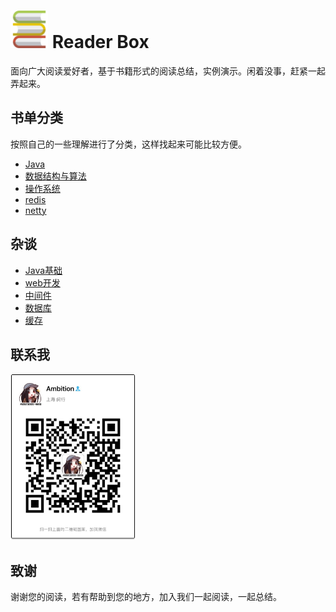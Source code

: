 # <img src="https://raw.githubusercontent.com/chudingkun/readerBox/master/conf/picture/book.png" width="60" height="60">   Reader Box
面向广大阅读爱好者，基于书籍形式的阅读总结，实例演示。闲着没事，赶紧一起弄起来。

## 书单分类

按照自己的一些理解进行了分类，这样找起来可能比较方便。

- [Java](https://github.com/chudingkun/readerBox/blob/master/books/java/README-JAVA.md)
- [数据结构与算法](https://github.com/chudingkun/readerBox/blob/master/books/dataStructureAndArithmetic/README-structureAndArithmetic.md)
- [操作系统](https://github.com/chudingkun/readerBox/blob/master/books/os/README-OS.md)
- [redis](https://github.com/chudingkun/readerBox/blob/master/books/redis/README-REDIS.md)
- [netty](https://github.com/chudingkun/readerBox/blob/master/books/netty/README-NETTY.md)

## 杂谈

- [Java基础](https://github.com/chudingkun/readerBox/blob/master/talk/se/README-SE.md)
- [web开发](https://github.com/chudingkun/readerBox/blob/master/talk/web/README-WEB.md)
- [中间件](https://github.com/chudingkun/readerBox/blob/master/talk/middleware/README-MIDDLEWARE.md)
- [数据库](https://github.com/chudingkun/readerBox/blob/master/talk/db/README-DB.md)
- [缓存](https://github.com/chudingkun/readerBox/blob/master/talk/cache/README-CACHE.md)

## 联系我

<img src="https://raw.githubusercontent.com/chudingkun/readerBox/master/conf/picture/wechat.jpg" title="wechat" width="200" /> 


## 致谢

谢谢您的阅读，若有帮助到您的地方，加入我们一起阅读，一起总结。